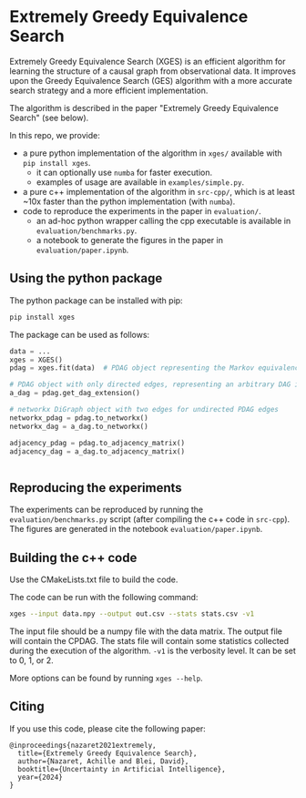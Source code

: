 # Extremely Greedy Equivalence Search

Extremely Greedy Equivalence Search (XGES) is an efficient algorithm
for learning the structure of a causal graph from observational data.
It improves upon the Greedy Equivalence Search (GES) algorithm with a
more accurate search strategy and a more efficient implementation.

The algorithm is described in the paper "Extremely Greedy Equivalence Search" (see below).

In this repo, we provide:

- a pure python implementation of the algorithm in `xges/` available with `pip install xges`.
    - it can optionally use `numba` for faster execution.
    - examples of usage are available in `examples/simple.py`.
- a pure c++ implementation of the algorithm in `src-cpp/`, which is at least ~10x faster
  than the python implementation (with `numba`).
- code to reproduce the experiments in the paper in `evaluation/`.
    - an ad-hoc python wrapper calling the cpp executable is available in `evaluation/benchmarks.py`.
    - a notebook to generate the figures in the paper in `evaluation/paper.ipynb`.

## Using the python package

The python package can be installed with pip:

```bash
pip install xges
```

The package can be used as follows:

```python
data = ...
xges = XGES()
pdag = xges.fit(data)  # PDAG object representing the Markov equivalence class (MEC)

# PDAG object with only directed edges, representing an arbitrary DAG in the MEC
a_dag = pdag.get_dag_extension()

# networkx DiGraph object with two edges for undirected PDAG edges
networkx_pdag = pdag.to_networkx()
networkx_dag = a_dag.to_networkx()

adjacency_pdag = pdag.to_adjacency_matrix()
adjacency_dag = a_dag.to_adjacency_matrix()



```

## Reproducing the experiments

The experiments can be reproduced by running the `evaluation/benchmarks.py`
script (after compiling the c++ code in `src-cpp`).
The figures are generated in the notebook `evaluation/paper.ipynb`.

## Building the c++ code

Use the CMakeLists.txt file to build the code.

The code can be run with the following command:

```bash
xges --input data.npy --output out.csv --stats stats.csv -v1
```

The input file should be a numpy file with the data matrix. The output file
will contain the CPDAG. The stats file will contain some statistics collected
during the execution of the algorithm.
`-v1` is the verbosity level. It can be set to 0, 1, or 2.

More options can be found by running `xges --help`.

## Citing

If you use this code, please cite the following paper:

```
@inproceedings{nazaret2021extremely,
  title={Extremely Greedy Equivalence Search},
  author={Nazaret, Achille and Blei, David},
  booktitle={Uncertainty in Artificial Intelligence},
  year={2024}
}
```